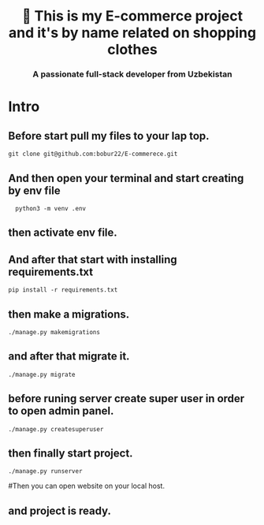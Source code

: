 <h1 align="center"> 👋 This is my E-commerce project and it's by name related on shopping clothes</h1>
<h3 align="center">A passionate full-stack developer from Uzbekistan</h3>
<h1> Intro </h1>


## Before start pull my files to your lap top.
    git clone git@github.com:bobur22/E-commerece.git
## And then open your terminal and start creating by env file
      python3 -m venv .env
## then activate env file.
## And after that start with installing requirements.txt
    pip install -r requirements.txt
## then make a migrations.
    ./manage.py makemigrations

## and after that migrate it.
    ./manage.py migrate

## before runing server create super user in order to open admin panel.
    ./manage.py createsuperuser

## then finally start project.
    ./manage.py runserver

#Then you can open website on your local host.
## and project is ready.
